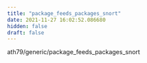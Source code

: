 ```yaml
---
title: "package_feeds_packages_snort"
date: 2021-11-27 16:02:52.086680
hidden: false
draft: false
---
```


ath79/generic/package_feeds_packages_snort

